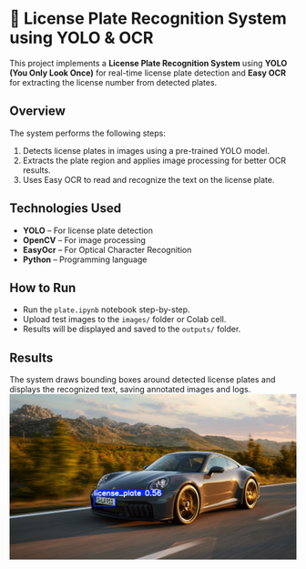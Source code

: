 
# 🚗 License Plate Recognition System using YOLO & OCR

This project implements a **License Plate Recognition System** using **YOLO (You Only Look Once)** for real-time license plate detection and **Easy OCR** for extracting the license number from detected plates.

## Overview

The system performs the following steps:

1. Detects license plates in images using a pre-trained YOLO model.
2. Extracts the plate region and applies image processing for better OCR results.
3. Uses Easy OCR to read and recognize the text on the license plate.


## Technologies Used

- **YOLO** – For license plate detection
- **OpenCV** – For image processing
- **EasyOcr** – For Optical Character Recognition
- **Python** – Programming language



## How to Run

- Run the `plate.ipynb` notebook step-by-step.
- Upload test images to the `images/` folder or Colab cell.
- Results will be displayed and saved to the `outputs/` folder.


## Results

The system draws bounding boxes around detected license plates and displays the recognized text, saving annotated images and logs.
![Alt text](result.jpg)
